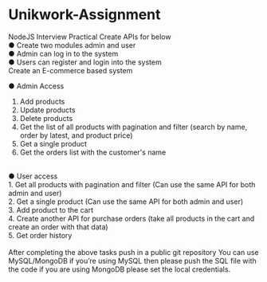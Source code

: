# Unikwork-Assignment

NodeJS Interview Practical
Create APIs for below
</br>
● Create two modules admin and user
</br>
● Admin can log in to the system
</br>
● Users can register and login into the system
</br>
Create an E-commerce based system

● Admin Access
1. Add products
2. Update products
3. Delete products
4. Get the list of all products with pagination and filter (search by name, order by latest, and
product price)
5. Get a single product
6. Get the orders list with the customer's name
</br>
● User access
</br>
1. Get all products with pagination and filter (Can use the same API for both admin and
user)
</br>
2. Get a single product (Can use the same API for both admin and user)
</br>
3. Add product to the cart
</br>
4. Create another API for purchase orders (take all products in the cart and create an order
with that data)
</br>
5. Get order history
</br>
</br>
After completing the above tasks push in a public git repository
You can use MySQL/MongoDB if you’re using MySQL then please push the SQL file with the
code if you are using MongoDB please set the local credentials.
